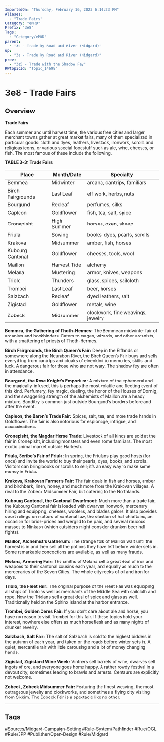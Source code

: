 ```yaml
---
ImportedOn: "Thursday, February 16, 2023 6:10:23 PM"
Aliases:
  - "Trade Fairs"
Category: "eMRD"
Prefix: "3e8"
Tags:
  - "Category/eMRD"
parent:
  - "3e - Trade by Road and River (Midgard)"
up:
  - "3e - Trade by Road and River (Midgard)"
prev:
  - "3e5 - Trade with the Shadow Fey"
RWtopicId: "Topic_14698"
---
```

# 3e8 - Trade Fairs
## Overview
**Trade Fairs**

Each summer and until harvest time, the various free cities and larger merchant towns gather at great market fairs, many of them specialized in particular goods: cloth and dyes, leathers, livestock, ironwork, scrolls and religious icons, or various special foodstuff such as ale, wine, cheeses, or fish. The most famous of these include the following.

**TABLE 3-3: Trade Fairs**


| **Place** | **Month/Date** | **Specialty** |
|---|---|---|
| Bemmea | Midwinter | arcana, cantrips, familiars |
| Birch Fairgrounds | Last Leaf | elf work, herbs, nuts |
| Bourgund | Redleaf | perfumes, silks |
| Capleon | Goldflower | fish, tea, salt, spice |
| Cronepisht | High Summer | horses, oxen, sheep |
| Friula | Sowing | books, dyes, pearls, scrolls |
| Krakova | Midsummer | amber, fish, horses |
| Kubourg Cantonal | Goldflower | cheeses, tools, wool |
| Maillon | Harvest Tide | alchemy |
| Melana | Mustering | armor, knives, weapons |
| Triolo | Thunders | glass, spices, sailcloth |
| Trombei | Last Leaf | beer, horses |
| Salzbach | Redleaf | dyed leathers, salt |
| Zigistad | Goldflower | metals, wine |
| Zobeck | Midsummer | clockwork, fine weavings, jewelry |

**Bemmea, the Gathering of Thoth-Hermes:** The Bemmean midwinter fair of arcanists and bookbinders. Caters to mages, wizards, and other arcanists, with a smattering of priests of Thoth-Hermes.

**Birch Fairgrounds, the Birch Queen’s Fair:** Deep in the Elflands or somewhere along the Neurabon River, the Birch Queen’s Fair buys and sells everything from cantrips and cloaks of elvenkind to memories, skills, and luck. A dangerous fair for those who are not wary. The shadow fey are often in attendance.

**Bourgund, the Rose Knight’s Emporium:** A mixture of the ephemeral and the magically-infused, this is perhaps the most volatile and fleeting event of this kind. Perfumery, fey magic, dueling, the honor of the Houses of Dornig, and the swaggering strength of the alchemists of Maillon are a heady mixture. Banditry is common just outside Bourgund’s borders before and after the event.

**Capleon, the Baron’s Trade Fair:** Spices, salt, tea, and more trade hands in Goldflower. The fair is also notorious for espionage, intrigue, and assassinations.

**Cronepisht, the Magdar Horse Trade:** Livestock of all kinds are sold at the fair in Cronepisht, including monsters and even some familiars. The most exotic animal market outside Harkesh.

**Friula, Scribe’s Fair of Friula:** In spring, the Friulans play good hosts (for once) and invite the world to buy their pearls, dyes, books, and scrolls. Visitors can bring books or scrolls to sell; it’s an easy way to make some money in Friula.

**Krakova, Krakovan Farmer’s Fair:** The fair deals in fish and horses, amber and birchbark, linen, honey, and much more from the Krakovan villages. A rival to the Zobeck Midsummer Fair, but catering to the Northlands.

**Kubourg Cantonal, the Cantonal Dwarfmoot:** Much more than a trade fair, the Kubourg Cantonal fair is loaded with dwarven ironwork, mercenary hiring and equipping, cheeses, woolens, and blades galore. It also provides court rulings on matters of cantonal law, the election of hall chieftains, an occasion for bride-prices and wergild to be paid, and several raucous masses to Ninkash (which outsiders might consider drunken beer hall fights).

**Maillon, Alchemist’s Gatherum:** The strange folk of Maillon wait until the harvest is in and then sell all the potions they have left before winter sets in. Some remarkable concoctions are available, as well as many frauds.

**Melana, Armoring Fair:** The smiths of Melana sell a great deal of iron and weapons to their cantonal cousins each year, and equally as much to the mercenaries of the Seven Cities. The whole city reeks of oil and iron for days.

**Triolo, the Fleet Fair:** The original purpose of the Fleet Fair was equipping all ships of Triolo as well as merchants of the Middle Sea with sailcloth and rope. Now the Triolans sell a great deal of spice and glass as well. Traditionally held on the Sphinx island at the harbor entrance.

**Trombei, Golden Ceres Fair:** If you don’t care about ale and horse, you have no reason to visit Trombei for this fair. If these topics hold your interest, nowhere else offers as much horseflesh and as many nights of drunken revelry.

**Salzbach, Salt Fair:** The salt of Salzbach is sold to the highest bidders in the autumn of each year, and taken on the roads before winter sets in. A quiet, mercantile fair with little carousing and a lot of money changing hands.

**Zigistad, Zigistand Wine Week:** Vintners sell barrels of wine, dwarves sell ingots of ore, and everyone goes home happy. A rather rowdy festival in a devout city, sometimes leading to brawls and arrests. Centaurs are explicitly not welcome.

**Zobeck, Zobeck Midsummer Fair:** Featuring the finest weaving, the most outrageous jewelry and clockworks, and sometimes a flying city visiting from Sikkim. The Zobeck Fair is a spectacle like no other.


---
## Tags
#Sources/Midgard-Campaign-Setting #Rule-System/Pathfinder #Rule/OGL #Rule/3PP #Publisher/Open-Design #Rule/Midgard

